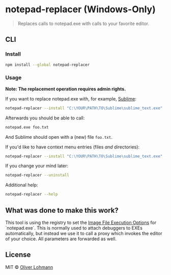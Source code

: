 # notepad-replacer (Windows-Only)

> Replaces calls to notepad.exe with calls to your favorite editor.

## CLI

### Install

```bash
npm install --global notepad-replacer
```

### Usage

**Note: The replacement operation requires admin rights.**

If you want to replace notepad.exe with, for example, [Sublime](http://www.sublimetext.com/): 
```bash
notepad-replacer --install "C:\YOUR\PATH\TO\Sublime\sublime_text.exe"
```

Afterwards you should be able to call:
```bash
notepad.exe foo.txt
```

And Sublime should open with a (new) file `foo.txt`.

If you'd like to have context menu entries (files *and* directories):
```bash
notepad-replacer --install "C:\YOUR\PATH\TO\Sublime\sublime_text.exe" --contextmenu "Open with Sublime"
```

If you change your mind later:
```bash
notepad-replacer --uninstall
```

Additional help:

```bash
notepad-replacer --help
```

## What was done to make this work?

This tool is using the registry to set the [Image File Execution Options](https://msdn.microsoft.com/en-us/library/a329t4ed(VS.71).aspx) for `notepad.exe`. 
This is normally used to attach debuggers to EXEs automatically, but instead we use it to call a proxy which invokes the editor of your choice. All parameters are forwarded as well.  


## License

MIT © [Oliver Lohmann](http://oliver-lohmann.me)
